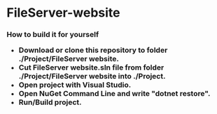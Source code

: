 
<h1>FileServer-website
<h3>How to build it for yourself
<ul>
  <li> Download or clone this repository to folder ./Project/FileServer website.
  <li> Cut FileServer website.sln file from folder ./Project/FileServer website into ./Project.
  <li> Open project with Visual Studio.
  <li> Open NuGet Command Line and write "dotnet restore".
  <li> Run/Build project.
